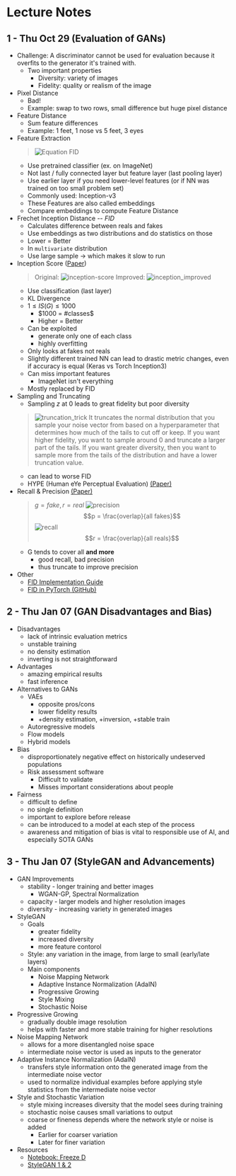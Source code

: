 # Lecture Notes

## 1 - Thu Oct 29 (Evaluation of GANs)

- Challenge: A discriminator cannot be used for evaluation because it overfits to the generator it's trained with.
	- Two important properties
		- Diversity: variety of images
		- Fidelity: quality or realism of the image
- Pixel Distance
	- Bad!
	- Example: swap to two rows, small difference but huge pixel distance
- Feature Distance
	- Sum feature differences
	- Example: 1 feet, 1 nose vs 5 feet, 3 eyes
- Feature Extraction
	> ![Equation FID](img/image_2020-10-29-12-19-49.png)
	- Use pretrained classifier (ex. on ImageNet)
	- Not last / fully connected layer but feature layer (last pooling layer)
	- Use earlier layer if you need lower-level features (or if NN was trained on too small problem set)
	- Commonly used: Inception-v3
	- These Features are also called embeddings
	- Compare embeddings to compute Feature Distance
- Frechet Inception Distance -- $FID$
	- Calculates difference between reals and fakes
	- Use embeddings as two distributions and do statistics on those
	- Lower = Better
	- In `multivariate` distribution
	- Use large sample -> which makes it slow to run
- Inception Score ([Paper](https://arxiv.org/abs/1801.01973))
	> Original: ![inception-score](img/inception-score.png)
	> Improved: ![inception_improved](img/inception_improved.png)
	- Use classification (last layer)
	- KL Divergence
	- $1 \leq IS(G) \leq 1000$
		- $1000 = #classes$
		- Higher = Better
	- Can be exploited
		- generate only one of each class
		- highly overfitting
	- Only looks at fakes not reals
	- Slightly different trained NN can lead to drastic metric changes, even if accuracy is equal (Keras vs Torch Inception3)
	- Can miss important features
		- ImageNet isn't everything
	- Mostly replaced by FID
- Sampling and Truncating
	- Sampling $z$ at $0$ leads to great fidelity but poor diversity
	> ![truncation_trick](img/truncation_trick.png)
	> It truncates the normal distribution that you sample your noise vector from based on a hyperparameter that determines how much of the tails to cut off or keep.
	> If you want higher fidelity, you want to sample around 0 and truncate a larger part of the tails. If you want greater diversity, then you want to sample more from the tails of the distribution and have a lower truncation value.
	- can lead to worse FID
	- HYPE (Human eYe Perceptual Evaluation) [(Paper)](https://arxiv.org/abs/1904.01121)
- Recall & Precision [(Paper)](https://arxiv.org/abs/1904.06991)
	> $g=fake, r=real$
	> ![precision](img/precision.png)
	> $$p = \frac{overlap}{all fakes}$$
	> ![recall](img/recall.png)
	> $$r = \frac{overlap}{all reals}$$
	- G tends to cover all **and more**
		- good recall, bad precision
		- thus truncate to improve precision
- Other
	- [FID Implementation Guide](https://machinelearningmastery.com/how-to-implement-the-frechet-inception-distance-fid-from-scratch/)
	- [FID in PyTorch (GitHub)](https://github.com/bioinf-jku/TTUR)

## 2 - Thu Jan 07 (GAN Disadvantages and Bias)

- Disadvantages
    - lack of intrinsic evaluation metrics
    - unstable training
    - no density estimation
    - inverting is not straightforward
- Advantages
    - amazing empirical results
    - fast inference
- Alternatives to GANs
    - VAEs
        - opposite pros/cons
        - lower fidelity results
        - +density estimation, +inversion, +stable train
    - Autoregressive models
    - Flow models
    - Hybrid models
- Bias
    - disproportionately negative effect on historically undeserved populations
    - Risk assessment software
        - Difficult to validate
        - Misses important considerations about people
- Fairness
    - difficult to define
    - no single definition
    - important to explore before release
    - can be introduced to a model at each step of the process
    - awareness and mitigation of bias is vital to responsible use of AI, and especially SOTA GANs

## 3 - Thu Jan 07 (StyleGAN and Advancements)

- GAN Improvements
    - stability - longer training and better images
        - WGAN-GP, Spectral Normalization
    - capacity - larger models and higher resolution images
    - diversity - increasing variety in generated images
- StyleGAN
    - Goals
        - greater fidelity
        - increased diversity
        - more feature contorol
    - Style: any variation in the image, from large to small (early/late layers)
    - Main components
        - Noise Mapping Network
        - Adaptive Instance Normalization (AdaIN)
        - Progressive Growing
        - Style Mixing
        - Stochastic Noise
- Progressive Growing
    - gradually double image resolution
    - helps with faster and more stable training for higher resolutions
- Noise Mapping Network
    - allows for a more disentangled noise space
    - intermediate noise vector is used as inputs to the generator
- Adaptive Instance Normalization (AdaIN)
    - transfers style information onto the generated image from the intermediate noise vector
    - used to normalize individual examples before applying style statistics from the intermediate noise vector
- Style and Stochastic Variation
    - style mixing increases diversity that the model sees during training
    - stochastic noise causes small variations to output
    - coarse or fineness depends where the network style or noise is added
        - Earlier for coarser variation
        - Later for finer variation
- Resources
    - [Notebook: Freeze D](https://colab.research.google.com/github/https-deeplearning-ai/GANs-Public/blob/master/C2W3_FreezeD_(Optional).ipynb)
    - [StyleGAN 1 & 2](https://jonathan-hui.medium.com/gan-stylegan-stylegan2-479bdf256299)
